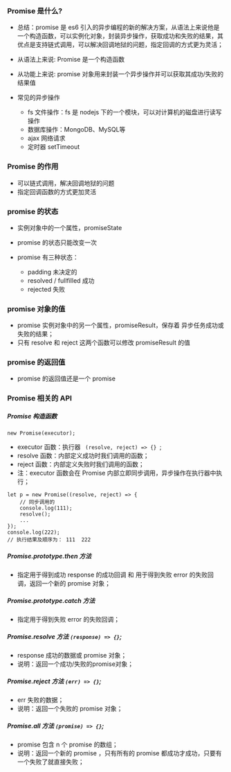 ###  **Promise** 是什么?

- 总结：promise 是 es6 引入的异步编程的新的解决方案，从语法上来说他是一个构造函数，可以实例化对象，封装异步操作，获取成功和失败的结果，其优点是支持链式调用，可以解决回调地狱的问题，指定回调的方式更为灵活；

- 从语法上来说: Promise 是一个构造函数

- 从功能上来说: promise 对象用来封装一个异步操作并可以获取其成功/失败的结果值
- 常见的异步操作
  - fs 文件操作：fs 是 nodejs 下的一个模块，可以对计算机的磁盘进行读写操作
  - 数据库操作：MongoDB、MySQL等
  - ajax 网络请求
  - 定时器 setTimeout

### Promise 的作用

- 可以链式调用，解决回调地狱的问题
- 指定回调函数的方式更加灵活

### promise 的状态

- 实例对象中的一个属性，promiseState
- promise 的状态只能改变一次

- promise 有三种状态：
  - padding  未决定的
  - resolved / fullfilled  成功
  - rejected  失败

### promise 对象的值

- promise 实例对象中的另一个属性，promiseResult，保存着 异步任务成功或失败的结果；
- 只有 resolve 和 reject 这两个函数可以修改 promiseResult 的值

### promise 的返回值

- promise 的返回值还是一个 promise

### Promise 相关的 API

##### Promise 构造函数

```
new Promise(executor);
```

- executor 函数：执行器  `  (resolve, reject) => {}  `;
- resolve 函数：内部定义成功时我们调用的函数；
- reject 函数：内部定义失败时我们调用的函数；
- 注：executor 函数会在 Promise 内部立即同步调用，异步操作在执行器中执行；

```
let p = new Promise((resolve, reject) => {
	// 同步调用的
	console.log(111);
	resolve();
	...
});
console.log(222);
// 执行结果及顺序为： 111  222
```

##### Promise.prototype.then 方法

- 指定用于得到成功 response 的成功回调 和 用于得到失败 error 的失败回调，返回一个新的 promise 对象；

##### Promise.prototype.catch 方法

- 指定用于得到失败 error 的失败回调；

##### Promise.resolve 方法  ` (response) => {} `;

- response 成功的数据或 promise 对象；
- 说明：返回一个成功/失败的promise对象；

##### Promise.reject 方法 ` (err) => {} `;

- err 失败的数据；
- 说明：返回一个失败的 promise 对象；

##### Promise.all 方法 ` (promise) => {} `;

- promise 包含 n 个 promise 的数组；
- 说明：返回一个新的 promise ，只有所有的 promise 都成功才成功，只要有一个失败了就直接失败；